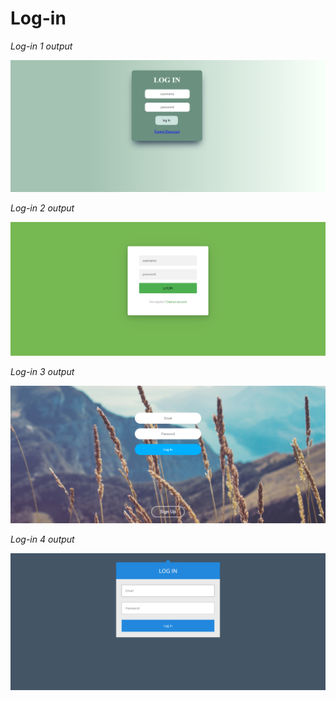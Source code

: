 # Log-in

_Log-in 1 output_

![output image](log-in-1/output/log-in-1.png)

_Log-in 2 output_

![output image](log-in-2/output/log-in-2.png)

_Log-in 3 output_

![outut image](log-in-3/output/log-in-3.png)

_Log-in 4 output_

![output image](log-in-4/output/log-in-4.png)
